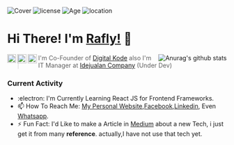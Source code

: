 ![Cover](https://scontent-sin6-1.xx.fbcdn.net/v/t1.0-9/46110786_2723240367690286_3788579489181597696_o.jpg?_nc_cat=111&_nc_sid=e3f864&_nc_eui2=AeEhdWN4p88AieCltZvgRIVmfSyNMOTaxdx9LI0w5NrF3B20DCb2xkE7-DQKQn-iKAOIP0Y0ViOrezETLAmfNGJE&_nc_ohc=H3Nqql0bXp8AX_zRC5O&_nc_ht=scontent-sin6-1.xx&oh=c7f4d5c588d442a963d1a1d683c173f0&oe=5F2DCD59)
![license](https://img.shields.io/github/license/Fliw/Fliw)
![Age](https://img.shields.io/badge/Age-19-blue)
![location](https://img.shields.io/badge/Live%20in-Yogyakarta-yellow)
# Hi There! I'm [Rafly!](https://fliw.github.io) 👋
<a href="https://github.com/anuraghazra/github-readme-stats"><img align="right" src="https://github-readme-stats.anuraghazra1.vercel.app/api?username=fliw&show_icons=true&theme=tokyonight" alt="Anurag's github stats" /></a>
<a href="https://www.linkedin.com/in/Fliw/">
  <img align="left" alt="Rafly Indrawan | LinkedIn" width="20px" src="https://image.flaticon.com/icons/png/512/174/174857.png" />
</a>
<a href="https://web.facebook.com/Fliw.id">
  <img align="left" alt="Rafly Indrawan | Facebook" width="21px" src="https://image.flaticon.com/icons/png/512/174/174848.png" />
</a>
<a href="https://api.whatsapp.com/send?phone=6283879178489">
  <img align="left" alt="Rafly's Whatsapp" width="21px" src="https://pngimage.net/wp-content/uploads/2018/06/whatsapp-flat-icon-png-5.png" />
</a>
> I'm Co-Founder of [Digital Kode](https://digitalkode.com)
> also I'm IT Manager at [Idejualan Company](idejualan.now.sh) (Under Dev) 
### Current Activity
- :electron: I'm Currently Learning React JS for Frontend Frameworks.
- 📫 How To Reach Me: [My Personal Website](https://fliw.github.io),[Facebook](https://facebook.com/Fliw.Id),[Linkedin](https://www.linkedin.com/in/Fliw/), Even [Whatsapp](https://api.whatsapp.com/send?phone=6283879178489).
- ⚡ Fun Fact: I'd Like to make a Article in [Medium](https://medium.com/@muhammadraflyindrawan) about a new Tech, i just get it from many **reference**. actually,I have not use that tech yet.

